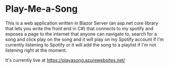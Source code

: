 # Play-Me-a-Song
This is a web application written in Blazor Server (an asp.net core library that lets you write the front end in C#) that connects to my spotify and exposes a page to the internet that anyone can navigate to, search for a song and click play on the song and it will play on my Spotify account if I'm currently listening to Spotify or it will add the song to a playlist if I'm not listening right at the moment.

It's currently live at https://playasong.azurewebsites.net/

